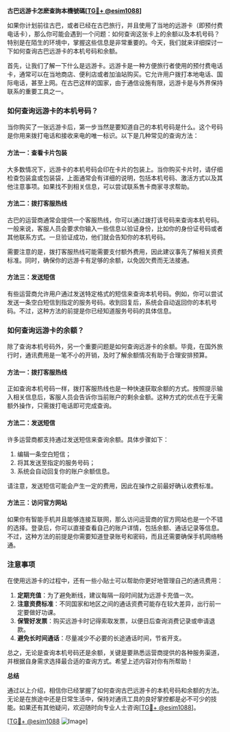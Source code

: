 **古巴远游卡怎麽查詢本機號碼[[TG💪+ @esim1088](https://t.me/s/esim1088)]**

如果你计划前往古巴，或者已经在古巴旅行，并且使用了当地的远游卡（即预付费电话卡），那么你可能会遇到一个问题：如何查询这张卡上的余额以及本机号码？特别是在陌生的环境中，掌握这些信息是非常重要的。今天，我们就来详细探讨一下如何查询古巴远游卡的本机号码和余额。

首先，让我们了解一下什么是远游卡。远游卡是一种方便旅行者使用的预付费电话卡，通常可以在当地商店、便利店或者加油站购买。它允许用户拨打本地电话、国际电话，甚至上网。在古巴这样的国家，由于通信设施有限，远游卡是与外界保持联系的重要工具之一。

### 如何查询远游卡的本机号码？

当你购买了一张远游卡后，第一步当然是要知道自己的本机号码是什么。这个号码是你用来拨打电话和接收来电的唯一标识。以下是几种常见的查询方法：

#### 方法一：查看卡片包装

大多数情况下，远游卡的本机号码会印在卡片的包装上。当你购买卡片时，请仔细检查包装盒或包装袋，上面通常会有详细的说明，包括本机号码、激活方式以及其他注意事项。如果找不到相关信息，可以尝试联系售卡商家寻求帮助。

#### 方法二：拨打客服热线

古巴的运营商通常会提供一个客服热线，你可以通过拨打该号码来查询本机号码。一般来说，客服人员会要求你输入一些信息以验证身份，比如你的身份证号码或者其他联系方式。一旦验证成功，他们就会告知你的本机号码。

需要注意的是，拨打客服热线可能需要支付额外费用，因此建议事先了解相关资费标准。同时，确保你的远游卡有足够的余额，以免因欠费而无法接通。

#### 方法三：发送短信

有些运营商允许用户通过发送特定格式的短信来查询本机号码。例如，你可以尝试发送一条空白短信到指定的服务号码。收到回复后，系统会自动返回你的本机号码。不过，这种方法的前提是你已经知道服务号码的具体信息。

### 如何查询远游卡的余额？

除了查询本机号码外，另一个重要问题是如何查询远游卡的余额。毕竟，在国外旅行时，通讯费用是一笔不小的开销，及时了解余额情况有助于合理安排预算。

#### 方法一：拨打客服热线

正如查询本机号码一样，拨打客服热线也是一种快速获取余额的方式。按照提示输入相关信息后，客服人员会告诉你当前账户的剩余金额。这种方式的优点在于无需额外操作，只需拨打电话即可完成查询。

#### 方法二：发送短信

许多运营商都支持通过发送短信来查询余额。具体步骤如下：
1. 编辑一条空白短信；
2. 将其发送至指定的服务号码；
3. 系统会自动回复你的账户余额信息。

请注意，发送短信可能会产生一定的费用，因此在操作之前最好确认收费标准。

#### 方法三：访问官方网站

如果你有智能手机并且能够连接互联网，那么访问运营商的官方网站也是一个不错的选择。登录后，你可以直接查看自己的账户详情，包括余额、通话记录等信息。不过，这种方法的前提是你需要知道登录账号和密码，而且还需要确保手机网络畅通。

### 注意事项

在使用远游卡的过程中，还有一些小贴士可以帮助你更好地管理自己的通讯费用：

1. **定期充值**：为了避免断线，建议每隔一段时间就为远游卡充值一次。
2. **注意资费标准**：不同国家和地区之间的通话资费可能存在较大差异，出行前一定要做好功课。
3. **保管好发票**：购买远游卡时记得索取发票，以便日后查询消费记录或申请退款。
4. **避免长时间通话**：尽量减少不必要的长途通话时间，节省开支。

总之，无论是查询本机号码还是余额，关键是要熟悉运营商提供的各种服务渠道，并根据自身需求选择最合适的查询方式。希望上述内容对你有所帮助！

**总结**

通过以上介绍，相信你已经掌握了如何查询古巴远游卡的本机号码和余额的方法。无论是在旅途中还是日常生活中，保持对通讯工具的良好掌控都是必不可少的技能。如果还有其他疑问，欢迎随时向专业人士咨询[[TG💪+ @esim1088](https://t.me/s/esim1088)]。

[[TG💪+ @esim1088](https://t.me/s/esim1088) ![Image](https://i.postimg.cc/4NQfJmqS/Snipaste-2025-05-13-00-14-12.png)]
